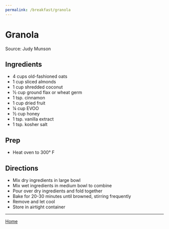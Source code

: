 ```yaml
---
permalink: /breakfast/granola
---
```

# Granola

Source: Judy Munson

## Ingredients

- 4 cups old-fashioned oats
- 1 cup sliced almonds
- 1 cup shredded coconut
- ½ cup ground flax or wheat germ
- 1 tsp. cinnamon
- 1 cup dried fruit
- ¼ cup EVOO
- ½ cup honey
- 1 tsp. vanilla extract
- 1 tsp. kosher salt

## Prep

- Heat oven to 300° F

## Directions

- Mix dry ingredients in large bowl
- Mix wet ingredients in medium bowl to combine
- Pour over dry ingredients and fold together
- Bake for 20-30 minutes until browned, stirring frequently
- Remove and let cool
- Store in airtight container

---

[Home](https://thomasjbarrett82.github.io)
